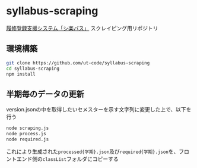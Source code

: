 # syllabus-scraping
[履修登録支援システム「シ楽バス」](https://github.com/ut-code/syllabus-frontend) スクレイピング用リポジトリ

## 環境構築

```bash
git clone https://github.com/ut-code/syllabus-scraping
cd syllabus-scraping
npm install
```
## 半期毎のデータの更新

version.jsonの中を取得したいセメスターを示す文字列に変更した上で、以下を行う

```bash
node scraping.js
node process.js
node required.js
```

これにより生成された`processed{学期}.json`及び`required{学期}.json`を、フロントエンド側の`classList`フォルダにコピーする
